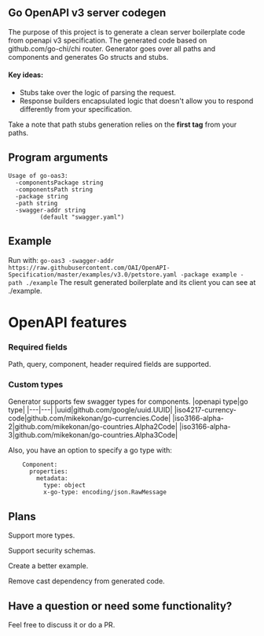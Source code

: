 Go OpenAPI v3 server codegen
----------------------------------------
The purpose of this project is to generate a clean server boilerplate code from openapi v3 specification. The generated code based on github.com/go-chi/chi router. Generator goes over all paths and components and generates Go structs and stubs. 

#### Key ideas:
- Stubs take over the logic of parsing the request.
- Response builders encapsulated logic that doesn't allow you to respond differently from your specification.

Take a note that path stubs generation relies on the **first tag** from your paths.

## Program arguments
```
Usage of go-oas3:
  -componentsPackage string
  -componentsPath string
  -package string
  -path string
  -swagger-addr string
    	 (default "swagger.yaml")
```
## Example
Run with: ```go-oas3 -swagger-addr https://raw.githubusercontent.com/OAI/OpenAPI-Specification/master/examples/v3.0/petstore.yaml -package example -path ./example```
The result generated boilerplate and its client you can see at ./example.

# OpenAPI features
### Required fields
Path, query, component, header required fields are supported. 

### Custom types
Generator supports few swagger types for components. 
|openapi type|go type|
|---|---|
|uuid|github.com/google/uuid.UUID|
|iso4217-currency-code|github.com/mikekonan/go-currencies.Code|
|iso3166-alpha-2|github.com/mikekonan/go-countries.Alpha2Code|
|iso3166-alpha-3|github.com/mikekonan/go-countries.Alpha3Code|

Also, you have an option to specify a go type with:
```
    Component:
      properties:
        metadata:
          type: object
          x-go-type: encoding/json.RawMessage
```
## Plans
Support more types.

Support security schemas.

Create a better example.

Remove cast dependency from generated code.

## Have a question or need some functionality?
Feel free to discuss it or do a PR.
